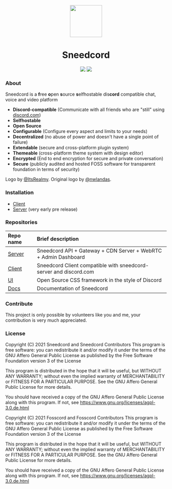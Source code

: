 <p align="center">
  <img width="100" src="https://raw.githubusercontent.com/sneedcord/sneedcord/master/assets-rebrand/svg/Sneedcord-Icon-Rounded-Subtract.svg" />
</p>
<h1 align="center">Sneedcord</h1>
<p align="center">
  <img src="https://img.shields.io/static/v1?label=Status&message=Development&color=blue">
  <a title="Crowdin" target="_blank" href="https://translate.fosscord.com/"><img src="https://badges.crowdin.net/fosscord/localized.svg"></a>
</p>

### About

Sneedcord is a **f**ree **o**pen **s**ource **s**elfhostable dis**cord** compatible chat, voice and video platform

* **Discord-compatible** (Communicate with all friends who are "still" using [discord.com](https://discord.com))
* **Selfhostable**
* **Open Source**
* **Configurable** (Configure every aspect and limits to your needs)
* **Decentralized** (no abuse of power and doesn't have a single point of failure)
* **Extendable** (secure and cross-platform plugin system)
* **Themeable** (cross-platform theme system with design editor)
* **Encrypted** (End to end encryption for secure and private conversation)
* **Secure** (publicly audited and hosted FOSS software for transparent foundation in terms of security)

Logo by [@ItsRealmy](https://github.com/ItsRealmy).
Original logo by [@nwlandas](https://twitter.com/nwlandas).

### Installation

* [Client](https://github.com/sneedcord/sneedcord-client)
* [Server](https://github.com/sneedcord/sneedcord-server) (very early pre release)


### Repositories

| Repo name | Brief description
| :--- | :--- |
| [Server](https://github.com/sneedcord/sneedcord-server) | Sneedcord API + Gateway + CDN Server + WebRTC + Admin Dashboard
| [Client](https://github.com/sneedcord/sneedcord-client) | Sneedcord Client compatible with sneedcord-server and discord.com
| [UI](https://github.com/sneedcord/sneedcord-ui)         | Open Source CSS framework in the style of Discord
| [Docs](https://github.com/sneedcord/sneedcord-docs)     | Documentation of Sneedcord

### Contribute

This project is only possible by volunteers like you and me, your contribution is very much appreciated.

### License

Copyright (C) 2021 Sneedcord and Sneedcord Contributors
This program is free software: you can redistribute it and/or modify
it under the terms of the GNU Affero General Public License as
published by the Free Software Foundation version 3 of the
License

This program is distributed in the hope that it will be useful,
but WITHOUT ANY WARRANTY; without even the implied warranty of
MERCHANTABILITY or FITNESS FOR A PARTICULAR PURPOSE. See the
GNU Affero General Public License for more details.

You should have received a copy of the GNU Affero General Public License
along with this program. If not, see https://www.gnu.org/licenses/agpl-3.0.de.html

Copyright (C) 2021 Fosscord and Fosscord Contributors
This program is free software: you can redistribute it and/or modify
it under the terms of the GNU Affero General Public License as
published by the Free Software Foundation version 3 of the
License

This program is distributed in the hope that it will be useful,
but WITHOUT ANY WARRANTY; without even the implied warranty of
MERCHANTABILITY or FITNESS FOR A PARTICULAR PURPOSE. See the
GNU Affero General Public License for more details.

You should have received a copy of the GNU Affero General Public License
along with this program. If not, see https://www.gnu.org/licenses/agpl-3.0.de.html
